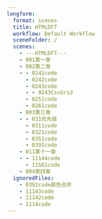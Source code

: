 ```yaml
---
longform:
  format: scenes
  title: HTMLDFT
  workflow: Default Workflow
  sceneFolder: /
  scenes:
    - ---HTMLDFT---
    - 001第一章
    - 002第二章
    - - 0241code
      - 0242code
      - 0243code
      - - 0243CssGrid
      - 0251code
      - 0261code
    - 003第三章
    - - 031优先级
      - 0311code
      - 0321code
      - 0351code
      - 0391code
    - 011第十一章
    - - 11144code
      - 11581code
    - 004第四章
  ignoredFiles:
    - 0392code颜色合并
    - 11143code
    - 11142code
    - 1114code
---
```

